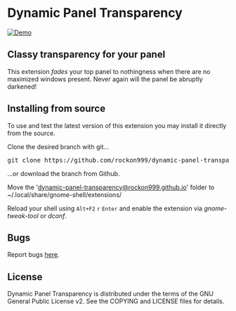 # Dynamic Panel Transparency
[![Demo](https://github.com/rockon999/dynamic-panel-transparency/raw/master/media/demo.gif)](https://www.youtube.com/watch?v=P5Eqf65uVhs)

## Classy transparency for your panel
This extension *fades* your top panel to nothingness when there are no maximized windows present. Never again will the panel be abruptly darkened!

## Installing from source

To use and test the latest version of this extension you may install it directly from the source.

Clone the desired branch with git...

<pre>git clone https://github.com/rockon999/dynamic-panel-transparency.git</pre>
...or download the branch from Github.

Move the 'dynamic-panel-transparency@rockon999.github.io' folder to ~/.local/share/gnome-shell/extensions/

Reload your shell using <code>Alt+F2</code> <code>r</code> <code>Enter</code> and enable the extension via *gnome-tweak-tool* or *dconf*.

## Bugs

Report bugs [here](https://github.com/rockon999/dynamic-panel-transparency/issues).

## License
Dynamic Panel Transparency is distributed under the terms of the GNU General Public License v2. 
See the COPYING and LICENSE files for details.
